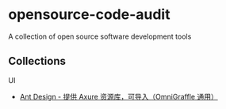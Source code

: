 # opensource-code-audit

A collection of open source software development tools

## Collections

UI

* [Ant Design - 提供 Axure 资源库，可导入（OmniGraffle 通用）](https://ant.design/)

